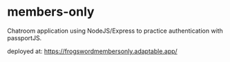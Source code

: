 # members-only
Chatroom application using NodeJS/Express to practice authentication with passportJS.

deployed at: https://frogswordmembersonly.adaptable.app/
